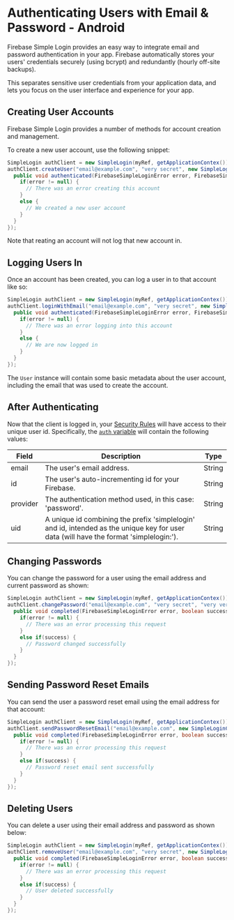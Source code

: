 # Authenticating Users with Email & Password - Android

Firebase Simple Login provides an easy way to integrate email and password authentication in your app. Firebase automatically stores your users' credentials securely (using bcrypt) and redundantly (hourly off-site backups).

This separates sensitive user credentials from your application data, and lets you focus on the user interface and experience for your app.


## Creating User Accounts

Firebase Simple Login provides a number of methods for account creation and management.

To create a new user account, use the following snippet:

```java
SimpleLogin authClient = new SimpleLogin(myRef, getApplicationContex());
authClient.createUser("email@example.com", "very secret", new SimpleLoginAuthenticatedHandler() {
  public void authenticated(FirebaseSimpleLoginError error, FirebaseSimpleLoginUser user) {
    if(error != null) {
      // There was an error creating this account
    }
    else {
      // We created a new user account
    }
  }
});
```

Note that reating an account will not log that new account in.


## Logging Users In

Once an account has been created, you can log a user in to that account like so:

```java
SimpleLogin authClient = new SimpleLogin(myRef, getApplicationContex());
authClient.loginWithEmail("email@example.com", "very secret", new SimpleLoginAuthenticatedHandler() {
  public void authenticated(FirebaseSimpleLoginError error, FirebaseSimpleLoginUser user) {
    if(error != null) {
      // There was an error logging into this account
    }
    else {
      // We are now logged in
    }
  }
});
```

The `User` instance will contain some basic metadata about the user account, including the email that was used to create the account.


## After Authenticating

Now that the client is logged in, your [Security Rules](https://www.firebase.com/docs/android/guide/securing-data.html) will have access to their unique user id. Specifically, the [`auth` variable](TODO) will contain the following values:

| Field | Description | Type |
| --- | --- | --- |
| email | The user's email address. | String |
| id | The user's auto-incrementing id for your Firebase. | String |
| provider | The authentication method used, in this case: 'password'. | String |
| uid | A unique id combining the prefix 'simplelogin' and id, intended as the unique key for user data (will have the format 'simplelogin:<id>'). | String |


## Changing Passwords

You can change the password for a user using the email address and current password as shown:

```java
SimpleLogin authClient = new SimpleLogin(myRef, getApplicationContex());
authClient.changePassword("email@example.com", "very secret", "very very secret", new SimpleLoginCompletionHandler() {
  public void completed(FirebaseSimpleLoginError error, boolean success) {
    if(error != null) {
      // There was an error processing this request
    }
    else if(success) {
      // Password changed successfully
    }
  }
});
```


## Sending Password Reset Emails

You can send the user a password reset email using the email address for that account:

```java
SimpleLogin authClient = new SimpleLogin(myRef, getApplicationContex());
authClient.sendPasswordResetEmail("email@example.com", new SimpleLoginCompletionHandler() {
  public void completed(FirebaseSimpleLoginError error, boolean success) {
    if(error != null) {
      // There was an error processing this request
    }
    else if(success) {
      // Password reset email sent successfully
    }
  }
});
```


## Deleting Users

You can delete a user using their email address and password as shown below:

```java
SimpleLogin authClient = new SimpleLogin(myRef, getApplicationContex());
authClient.removeUser("email@example.com", "very secret", new SimpleLoginCompletionHandler() {
  public void completed(FirebaseSimpleLoginError error, boolean success) {
    if(error != null) {
      // There was an error processing this request
    }
    else if(success) {
      // User deleted successfully
    }
  }
});
```
